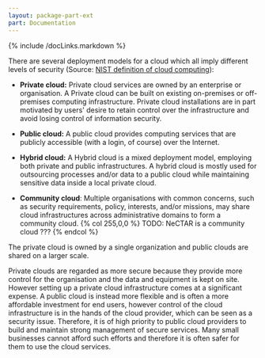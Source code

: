 ```yaml
---
layout: package-part-ext
part: Documentation
---
```

{% include /docLinks.markdown %}


There are several deployment models for a cloud which all imply different levels of security 
(Source: [NIST definition of cloud computing](http://csrc.nist.gov/publications/nistpubs/800-145/SP800-145.pdf)):

* **Private cloud:** Private cloud services are owned by an enterprise or organisation. A Private cloud can be built on existing on-premises or off-premises computing infrastructure. Private cloud installations are in part motivated by users' desire to retain control over the infrastructure and avoid losing control of information security.

* **Public cloud:** A public cloud provides computing services that are publicly accessible (with a login, of course) over the Internet.

* **Hybrid cloud:** A Hybrid cloud is a mixed deployment model, employing both private and public infrastructures. A hybrid cloud is mostly used for outsourcing processes and/or data to a public cloud while maintaining sensitive data inside a local private cloud.

* **Community cloud**: Multiple organisations with common concerns, such as security requirements, policy, interests, and/or missions, may share cloud infrastructures across administrative domains to form a community cloud. 
{% col 255,0,0 %} TODO: NeCTAR is a community cloud ??? {% endcol %}

The private cloud is owned by a single organization and public clouds are shared on a larger scale.

Private clouds are regarded as more secure because they provide more control for the organisation and the data and equipment is kept on site. However setting up a private cloud infrastructure comes at a significant expense. A public cloud is instead more flexible and is often a more affordable investment for end users, however control of the cloud infrastructure is in the hands of the cloud provider, which can be seen as a security issue. Therefore, it is of high priority to public cloud providers to build and maintain strong management of secure services. Many small businesses cannot afford such efforts and therefore it is often safer for them to use the cloud services.


